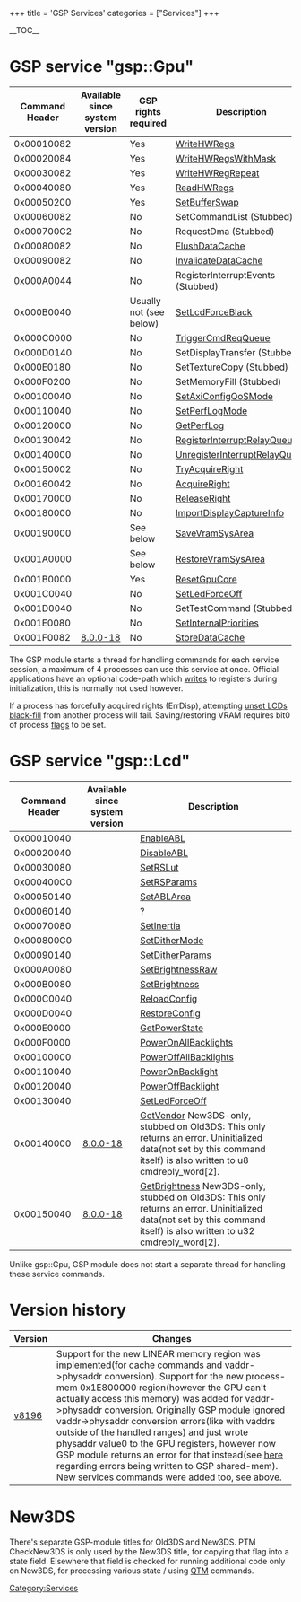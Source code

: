 +++
title = 'GSP Services'
categories = ["Services"]
+++

\_\_TOC\_\_

# GSP service "gsp::Gpu"

| Command Header | Available since system version  | GSP rights required     | Description                                                                      |
|----------------|---------------------------------|-------------------------|----------------------------------------------------------------------------------|
| 0x00010082     |                                 | Yes                     | [WriteHWRegs](GSPGPU:WriteHWRegs "wikilink")                                     |
| 0x00020084     |                                 | Yes                     | [WriteHWRegsWithMask](GSPGPU:WriteHWRegsWithMask "wikilink")                     |
| 0x00030082     |                                 | Yes                     | [WriteHWRegRepeat](GSPGPU:WriteHWRegRepeat "wikilink")                           |
| 0x00040080     |                                 | Yes                     | [ReadHWRegs](GSPGPU:ReadHWRegs "wikilink")                                       |
| 0x00050200     |                                 | Yes                     | [SetBufferSwap](GSPGPU:SetBufferSwap "wikilink")                                 |
| 0x00060082     |                                 | No                      | SetCommandList (Stubbed)                                                         |
| 0x000700C2     |                                 | No                      | RequestDma (Stubbed)                                                             |
| 0x00080082     |                                 | No                      | [FlushDataCache](GSPGPU:FlushDataCache "wikilink")                               |
| 0x00090082     |                                 | No                      | [InvalidateDataCache](GSPGPU:InvalidateDataCache "wikilink")                     |
| 0x000A0044     |                                 | No                      | RegisterInterruptEvents (Stubbed)                                                |
| 0x000B0040     |                                 | Usually not (see below) | [SetLcdForceBlack](GSPGPU:SetLcdForceBlack "wikilink")                           |
| 0x000C0000     |                                 | No                      | [TriggerCmdReqQueue](GSPGPU:TriggerCmdReqQueue "wikilink")                       |
| 0x000D0140     |                                 | No                      | SetDisplayTransfer (Stubbed)                                                     |
| 0x000E0180     |                                 | No                      | SetTextureCopy (Stubbed)                                                         |
| 0x000F0200     |                                 | No                      | SetMemoryFill (Stubbed)                                                          |
| 0x00100040     |                                 | No                      | [SetAxiConfigQoSMode](GSPGPU:SetAxiConfigQoSMode "wikilink")                     |
| 0x00110040     |                                 | No                      | [SetPerfLogMode](GSPGPU:SetPerfLogMode "wikilink")                               |
| 0x00120000     |                                 | No                      | [GetPerfLog](GSPGPU:GetPerfLog "wikilink")                                       |
| 0x00130042     |                                 | No                      | [RegisterInterruptRelayQueue](GSPGPU:RegisterInterruptRelayQueue "wikilink")     |
| 0x00140000     |                                 | No                      | [UnregisterInterruptRelayQueue](GSPGPU:UnregisterInterruptRelayQueue "wikilink") |
| 0x00150002     |                                 | No                      | [TryAcquireRight](GSPGPU:TryAcquireRight "wikilink")                             |
| 0x00160042     |                                 | No                      | [AcquireRight](GSPGPU:AcquireRight "wikilink")                                   |
| 0x00170000     |                                 | No                      | [ReleaseRight](GSPGPU:ReleaseRight "wikilink")                                   |
| 0x00180000     |                                 | No                      | [ImportDisplayCaptureInfo](GSPGPU:ImportDisplayCaptureInfo "wikilink")           |
| 0x00190000     |                                 | See below               | [SaveVramSysArea](GSPGPU:SaveVramSysArea "wikilink")                             |
| 0x001A0000     |                                 | See below               | [RestoreVramSysArea](GSPGPU:RestoreVramSysArea "wikilink")                       |
| 0x001B0000     |                                 | Yes                     | [ResetGpuCore](GSPGPU:ResetGpuCore "wikilink")                                   |
| 0x001C0040     |                                 | No                      | [SetLedForceOff](GSPGPU:SetLedForceOff "wikilink")                               |
| 0x001D0040     |                                 | No                      | SetTestCommand (Stubbed)                                                         |
| 0x001E0080     |                                 | No                      | [SetInternalPriorities](GSPGPU:SetInternalPriorities "wikilink")                 |
| 0x001F0082     | [8.0.0-18](8.0.0-18 "wikilink") | No                      | [StoreDataCache](GSPGPU:StoreDataCache "wikilink")                               |

The GSP module starts a thread for handling commands for each service session, a maximum of 4 processes can use this service at once. Official applications have an optional code-path which [writes](GSPGPU:WriteHWRegs "wikilink") to registers during initialization, this is normally not used however.

If a process has forcefully acquired rights (ErrDisp), attempting [unset LCDs black-fill](GSPGPU:SetLcdForceBlack "wikilink") from another process will fail.
Saving/restoring VRAM requires bit0 of process [flags](GSPGPU:RegisterInterruptRelayQueue "wikilink") to be set.

# GSP service "gsp::Lcd"

| Command Header | Available since system version  | Description                                                                                                                                                                                                |
|----------------|---------------------------------|------------------------------------------------------------------------------------------------------------------------------------------------------------------------------------------------------------|
| 0x00010040     |                                 | [EnableABL](GSPLCD:EnableABL "wikilink")                                                                                                                                                                   |
| 0x00020040     |                                 | [DisableABL](GSPLCD:DisableABL "wikilink")                                                                                                                                                                 |
| 0x00030080     |                                 | [SetRSLut](GSPLCD:SetRSLut "wikilink")                                                                                                                                                                     |
| 0x000400C0     |                                 | [SetRSParams](GSPLCD:SetRSParams "wikilink")                                                                                                                                                               |
| 0x00050140     |                                 | [SetABLArea](GSPLCD:SetABLArea "wikilink")                                                                                                                                                                 |
| 0x00060140     |                                 | ?                                                                                                                                                                                                          |
| 0x00070080     |                                 | [SetInertia](GSPLCD:SetInertia "wikilink")                                                                                                                                                                 |
| 0x000800C0     |                                 | [SetDitherMode](GSPLCD:SetDitherMode "wikilink")                                                                                                                                                           |
| 0x00090140     |                                 | [SetDitherParams](GSPLCD:SetDitherParams "wikilink")                                                                                                                                                       |
| 0x000A0080     |                                 | [SetBrightnessRaw](GSPLCD:SetBrightnessRaw "wikilink")                                                                                                                                                     |
| 0x000B0080     |                                 | [SetBrightness](GSPLCD:SetBrightness "wikilink")                                                                                                                                                           |
| 0x000C0040     |                                 | [ReloadConfig](GSPLCD:ReloadConfig "wikilink")                                                                                                                                                             |
| 0x000D0040     |                                 | [RestoreConfig](GSPLCD:RestoreConfig "wikilink")                                                                                                                                                           |
| 0x000E0000     |                                 | [GetPowerState](GSPLCD:GetPowerState "wikilink")                                                                                                                                                           |
| 0x000F0000     |                                 | [PowerOnAllBacklights](GSPLCD:PowerOnAllBacklights "wikilink")                                                                                                                                             |
| 0x00100000     |                                 | [PowerOffAllBacklights](GSPLCD:PowerOffAllBacklights "wikilink")                                                                                                                                           |
| 0x00110040     |                                 | [PowerOnBacklight](GSPLCD:PowerOnBacklight "wikilink")                                                                                                                                                     |
| 0x00120040     |                                 | [PowerOffBacklight](GSPLCD:PowerOffBacklight "wikilink")                                                                                                                                                   |
| 0x00130040     |                                 | [SetLedForceOff](GSPLCD:SetLedForceOff "wikilink")                                                                                                                                                         |
| 0x00140000     | [8.0.0-18](8.0.0-18 "wikilink") | [GetVendor](GSPLCD:GetVendor "wikilink") New3DS-only, stubbed on Old3DS: This only returns an error. Uninitialized data(not set by this command itself) is also written to u8 cmdreply_word\[2\].          |
| 0x00150040     | [8.0.0-18](8.0.0-18 "wikilink") | [GetBrightness](GSPLCD:GetBrightness "wikilink") New3DS-only, stubbed on Old3DS: This only returns an error. Uninitialized data(not set by this command itself) is also written to u32 cmdreply_word\[2\]. |

Unlike gsp::Gpu, GSP module does not start a separate thread for handling these service commands.

# Version history

| Version                      | Changes                                                                                                                                                                                                                                                                                                                                                                                                                                                                                                                                                                                                                                                         |
|------------------------------|-----------------------------------------------------------------------------------------------------------------------------------------------------------------------------------------------------------------------------------------------------------------------------------------------------------------------------------------------------------------------------------------------------------------------------------------------------------------------------------------------------------------------------------------------------------------------------------------------------------------------------------------------------------------|
| [v8196](8.0.0-18 "wikilink") | Support for the new LINEAR memory region was implemented(for cache commands and vaddr-\>physaddr conversion). Support for the new process-mem 0x1E800000 region(however the GPU can't actually access this memory) was added for vaddr-\>physaddr conversion. Originally GSP module ignored vaddr-\>physaddr conversion errors(like with vaddrs outside of the handled ranges) and just wrote physaddr value0 to the GPU registers, however now GSP module returns an error for that instead(see [here](GSP_Shared_Memory#command_buffer_header "wikilink") regarding errors being written to GSP shared-mem). New services commands were added too, see above. |

# New3DS

There's separate GSP-module titles for Old3DS and New3DS. PTM CheckNew3DS is only used by the New3DS title, for copying that flag into a state field. Elsewhere that field is checked for running additional code only on New3DS, for processing various state / using [QTM](QTM_Services "wikilink") commands.

[Category:Services](Category:Services "wikilink")
